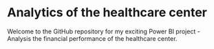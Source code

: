 # Analytics of the healthcare center
Welcome to the GitHub repository for my exciting Power BI project - Analysis the financial performance of the healthcare center.
